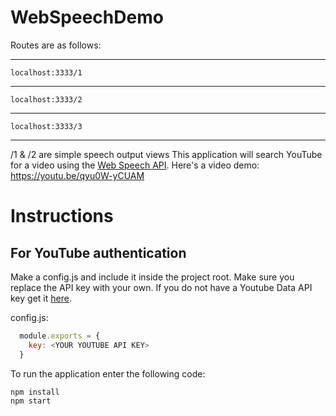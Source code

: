 # WebSpeechDemo

Routes are as follows:
***
`localhost:3333/1`
***
`localhost:3333/2`
***
`localhost:3333/3`
***
/1 & /2 are simple speech output views
This application will search YouTube for a video using the [Web Speech API](https://developers.google.com/web/updates/2013/01/Voice-Driven-Web-Apps-Introduction-to-the-Web-Speech-API?hl=en).
Here's a video demo: https://youtu.be/qyu0W-yCUAM

# Instructions
## For YouTube authentication
Make a config.js and include it inside the project root. Make sure you replace the API key with your own. If you do not have a Youtube Data API key get it
[here](https://developers.google.com/youtube/registering_an_application).

config.js:
```javascript
  module.exports = {
    key: <YOUR YOUTUBE API KEY>
  }
```

To run the application enter the following code:
```
npm install
npm start
```

